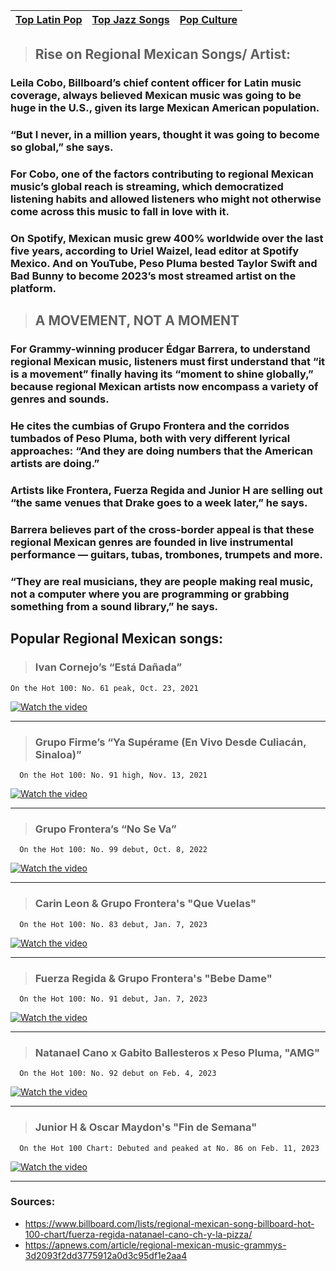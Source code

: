 | [ Top Latin Pop](popLatinPop.md) | [ Top Jazz Songs](topJazz.md) | [Pop Culture](pop-culture.md) |
| ---------- | --------- | -------- |

> ## Rise on Regional Mexican Songs/ Artist:
### Leila Cobo, Billboard’s chief content officer for Latin music coverage, always believed Mexican music was going to be huge in the U.S., given its large Mexican American population.

### “But I never, in a million years, thought it was going to become so global,” she says.

### For Cobo, one of the factors contributing to regional Mexican music’s global reach is streaming, which democratized listening habits and allowed listeners who might not otherwise come across this music to fall in love with it.

### On Spotify, Mexican music grew 400% worldwide over the last five years, according to Uriel Waizel, lead editor at Spotify Mexico. And on YouTube, Peso Pluma bested Taylor Swift and Bad Bunny to become 2023’s most streamed artist on the platform.

> ## A MOVEMENT, NOT A MOMENT
### For Grammy-winning producer Édgar Barrera, to understand regional Mexican music, listeners must first understand that “it is a movement” finally having its “moment to shine globally,” because regional Mexican artists now encompass a variety of genres and sounds.

### He cites the cumbias of Grupo Frontera and the corridos tumbados of Peso Pluma, both with very different lyrical approaches: “And they are doing numbers that the American artists are doing.”

### Artists like Frontera, Fuerza Regida and Junior H are selling out “the same venues that Drake goes to a week later,” he says.

### Barrera believes part of the cross-border appeal is that these regional Mexican genres are founded in live instrumental performance — guitars, tubas, trombones, trumpets and more.

### “They are real musicians, they are people making real music, not a computer where you are programming or grabbing something from a sound library,” he says.

## Popular Regional Mexican songs:
> ### Ivan Cornejo’s “Está Dañada”
    On the Hot 100: No. 61 peak, Oct. 23, 2021
[![Watch the video](ivanCornejo.webp)](https://www.youtube.com/watch?v=OdDzZvwUmJE)

---

> ### Grupo Firme’s “Ya Supérame (En Vivo Desde Culiacán, Sinaloa)”
      On the Hot 100: No. 91 high, Nov. 13, 2021
[![Watch the video](grupoFirme.webp)](https://www.youtube.com/watch?v=wLrtHQSDPys)

--- 
> ### Grupo Frontera’s “No Se Va”
      On the Hot 100: No. 99 debut, Oct. 8, 2022
[![Watch the video](grupoFrontera2.webp)](https://www.youtube.com/watch?v=VtKcDwz6hiM)

---

> ### Carin Leon & Grupo Frontera's "Que Vuelas"
      On the Hot 100: No. 83 debut, Jan. 7, 2023
[![Watch the video](carinleon.webp)](https://www.youtube.com/watch?v=gG3516BF5_w)

---

> ### Fuerza Regida & Grupo Frontera's "Bebe Dame"
      On the Hot 100: No. 91 debut, Jan. 7, 2023
[![Watch the video](fuerzaRegida.webp)](https://www.youtube.com/watch?v=Oie--p6YqJo)

---

> ### Natanael Cano x Gabito Ballesteros x Peso Pluma, "AMG"
      On the Hot 100: No. 92 debut on Feb. 4, 2023
[![Watch the video](natanaelcano.webp)](https://www.youtube.com/watch?v=DWRj2BB8YHs)

---

> ### Junior H & Oscar Maydon's "Fin de Semana"
      On the Hot 100 Chart: Debuted and peaked at No. 86 on Feb. 11, 2023
[![Watch the video](juniorh2.webp)](https://www.youtube.com/watch?v=DWRj2BB8YHs)

---

### Sources:
- https://www.billboard.com/lists/regional-mexican-song-billboard-hot-100-chart/fuerza-regida-natanael-cano-ch-y-la-pizza/
- https://apnews.com/article/regional-mexican-music-grammys-3d2093f2dd3775912a0d3c95df1e2aa4
